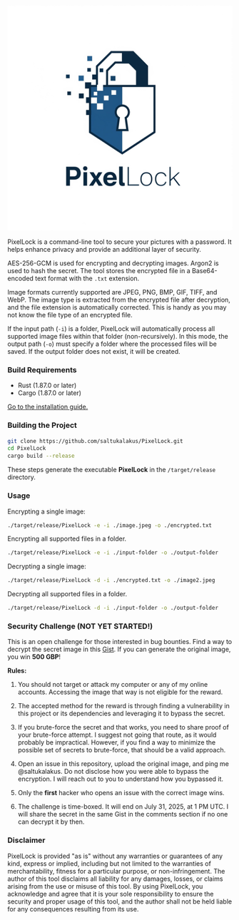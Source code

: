 ![PixelLock](https://github.com/saltukalakus/PixelLock/blob/main/PixelLock.jpeg)

PixelLock is a command-line tool to secure your pictures with a password. It helps enhance privacy and provide an additional layer of security.

AES-256-GCM is used for encrypting and decrypting images. Argon2 is used to hash the secret. The tool stores the encrypted file in a Base64-encoded text format with the `.txt` extension.

Image formats currently supported are JPEG, PNG, BMP, GIF, TIFF, and WebP. The image type is extracted from the encrypted file after decryption, and the file extension is automatically corrected. This is handy as you may not know the file type of an encrypted file.

If the input path (`-i`) is a folder, PixelLock will automatically process all supported image files within that folder (non-recursively). In this mode, the output path (`-o`) must specify a folder where the processed files will be saved. If the output folder does not exist, it will be created.

### Build Requirements
- Rust (1.87.0 or later)
- Cargo (1.87.0 or later)

[Go to the installation guide.](https://www.rust-lang.org/learn/get-started)

### Building the Project

   ```bash
   git clone https://github.com/saltukalakus/PixelLock.git
   cd PixelLock
   cargo build --release
   ```

These steps generate the executable **PixelLock** in the `/target/release` directory.

### Usage

Encrypting a single image:
```bash
./target/release/PixelLock -e -i ./image.jpeg -o ./encrypted.txt
```

Encrypting all supported files in a folder.
```bash
./target/release/PixelLock -e -i ./input-folder -o ./output-folder
```

Decrypting a single image:
```bash
./target/release/PixelLock -d -i ./encrypted.txt -o ./image2.jpeg
```

Decrypting all supported files in a folder.
```bash
./target/release/PixelLock -d -i ./input-folder -o ./output-folder
```

### Security Challenge (NOT YET STARTED!)

This is an open challenge for those interested in bug bounties. Find a way to decrypt the secret image in this [Gist](). If you can generate the original image, you win **500 GBP**!

**Rules:**

1. You should not target or attack my computer or any of my online accounts. Accessing the image that way is not eligible for the reward.

2. The accepted method for the reward is through finding a vulnerability in this project or its dependencies and leveraging it to bypass the secret. 

3. If you brute-force the secret and that works, you need to share proof of your brute-force attempt. I suggest not going that route, as it would probably be impractical. However, if you find a way to minimize the possible set of secrets to brute-force, that should be a valid approach.

4. Open an issue in this repository, upload the original image, and ping me @saltukalakus. Do not disclose how you were able to bypass the encryption. I will reach out to you to understand how you bypassed it.

5. Only the **first** hacker who opens an issue with the correct image wins.

6. The challenge is time-boxed. It will end on July 31, 2025, at 1 PM UTC. I will share the secret in the same Gist in the comments section if no one can decrypt it by then.

### Disclaimer 

PixelLock is provided "as is" without any warranties or guarantees of any kind, express or implied, including but not limited to the warranties of merchantability, fitness for a particular purpose, or non-infringement. The author of this tool disclaims all liability for any damages, losses, or claims arising from the use or misuse of this tool. By using PixelLock, you acknowledge and agree that it is your sole responsibility to ensure the security and proper usage of this tool, and the author shall not be held liable for any consequences resulting from its use.
